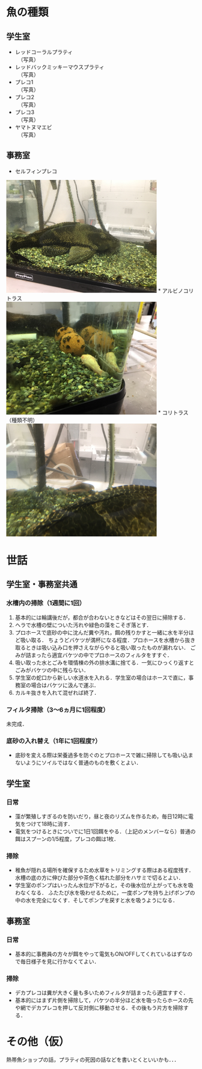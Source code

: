 # 魚の種類
## 学生室
* レッドコーラルプラティ<br>
　（写真）
* レッドバックミッキーマウスプラティ<br>
　（写真）
* プレコ1<br>
　（写真）
* プレコ2<br>
　（写真）
* プレコ3<br>
　（写真）
* ヤマトヌマエビ<br>
　（写真）

## 事務室
* セルフィンプレコ<br>
<img src="pictures/セルフィンプレコ.jpg" width="400px">
* アルビノコリトラス<br>
<img src="pictures/アルビノコリトラス.jpg" width="400px">
* コリトラス（種類不明）<br>
<img src="pictures/コリトラス（種類不明）.jpg" width="400px">

# 世話
## 学生室・事務室共通
### 水槽内の掃除（1週間に1回）
1. 基本的には輪講後だが，都合が合わないときなどはその翌日に掃除する．
2. ヘラで水槽の壁についた汚れや緑色の藻をこそぎ落とす．
3. プロホースで底砂の中に沈んだ糞や汚れ，餌の残りかすと一緒に水を半分ほど吸い取る．
ちょうどバケツが満杯になる程度．プロホースを水槽から抜き取るときは吸い込み口を押さえながらやると吸い取ったものが漏れない．
ごみが詰まったら適宜バケツの中でプロホースのフィルタをすすぐ．
4. 吸い取った水とごみを環情棟の外の排水溝に捨てる．一気にひっくり返すとごみがバケツの中に残らない．
5. 学生室の蛇口から新しい水道水を入れる．学生室の場合はホースで直に，事務室の場合はバケツに汲んで運ぶ．
6. カルキ抜きを入れて混ぜれば終了．

### フィルタ掃除（3～6ヵ月に1回程度）
未完成．

### 底砂の入れ替え（1年に1回程度?）
* 底砂を変える際は栄養過多を防ぐのとプロホースで雑に掃除しても吸い込まないようにソイルではなく普通のものを敷くとよい．

## 学生室
### 日常
* 藻が繁殖しすぎるのを防いだり，昼と夜のリズムを作るため，毎日12時に電気をつけて18時に消す．
* 電気をつけるときについでに1日1回餌をやる．（上記のメンバーなら）普通の餌はスプーンの1/5程度，プレコの餌は1枚．

### 掃除
* 稚魚が隠れる場所を確保するため水草をトリミングする際はある程度残す．水槽の底の方に伸びた部分や茶色く枯れた部分をハサミで切るとよい．
* 学生室のポンプはいったん水位が下がると，その後水位が上がっても水を吸わなくなる．
ふたたび水を吸わせるために，一度ポンプを持ち上げポンプの中の水を完全になくす．そしてポンプを戻すと水を吸うようになる．

## 事務室
### 日常
* 基本的に事務員の方々が餌をやって電気もON/OFFしてくれているはずなので毎日様子を見に行かなくてよい．

### 掃除
* デカプレコは糞が大きく量も多いためフィルタが詰まったら適宜すすぐ．
* 基本的にはまず片側を掃除して，バケツの半分ほど水を吸ったらホースの先や網でデカプレコを押して反対側に移動させる．その後もう片方を掃除する．

# その他（仮）
熱帯魚ショップの話，プラティの死因の話などを書いとくといいかも．．．